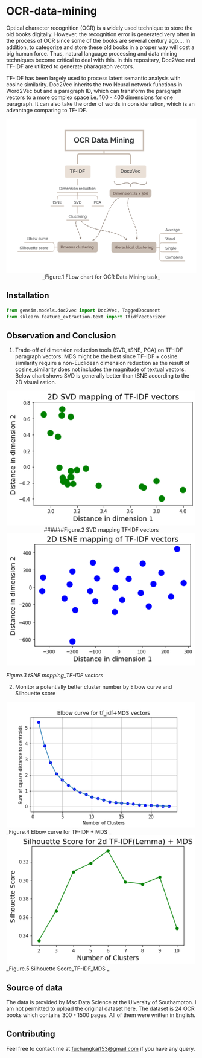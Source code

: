 # OCR-data-mining
Optical character recognition (OCR) is a widely used technique to store the old books digitally. However, the recognition error is generated very often in the process of OCR since some of the books are several century ago....
In addition, to categorize and store these old books in a proper way will cost a big human force. 
Thus, natural language processing and data mining techniques become critical to deal with this.
In this repositary, Doc2Vec and TF-IDF are utilized to generate pharagraph vectors. 

TF-IDF has been largely used to process latent semantic analysis with cosine similarity. 
Doc2Vec inherits the two Neural network functions in Word2Vec but and a paragraph ID, which can transform the paragraph vectors to a more complex space i.e. 100 - 400 dimensions for one paragraph. It can also take the order of words in considerration, which is an advantage comparing to TF-IDF. 

<div align=center><img src="image/OCR-flow%20chart.png" width="700"></div>
<div align=center>
_Figure.1 FLow chart for OCR Data Mining task_
</div>

## Installation
```python
from gensim.models.doc2vec import Doc2Vec, TaggedDocument
from sklearn.feature_extraction.text import TfidfVectorizer
```

## Observation and Conclusion
1. Trade-off of dimension reduction tools (SVD, tSNE, PCA) on TF-IDF paragraph vectors:  MDS might be the best since TF-IDF + cosine similarity require a non-Euclidean dimension reduction as the result of cosine_similarity does not includes the magnitude of textual vectors. Below chart shows SVD is generally better than tSNE according to the 2D visualization.
<div align=center><img src="image/SVD%20mapping_TF-IDF%20vectors.png" width="500"></div>

<div align=center>######Figure.2 SVD mapping TF-IDF vectors</div>

<div align=center><img src="image/tSNE%20mapping_TF-IDF%20vectors.png" width="500"></div>

_Figure.3 tSNE mapping_TF-IDF vectors_

2. Monitor a potentially better cluster number by Elbow curve and Silhouette score

<div align=center><img src="image/kmeans%20clustering%20of%20tf_idf%2BMDS.png" width="500"></div>
_Figure.4 Elbow curve for TF-IDF + MDS _

<div align=center><img src="image/Silhouette%20Score_TF-IDF_MDS.png" width="500"></div>
_Figure.5 Silhouette Score_TF-IDF_MDS _

## Source of data
The data is provided by Msc Data Science at the Uiversity of Southampton. 
I am not permitted to upload the original dataset here.
The dataset is 24 OCR books which contains 300 - 1500 pages. 
All of them were written in English.

## Contributing 
Feel free to contact me at fuchangkai153@gmail.com if you have any query.
